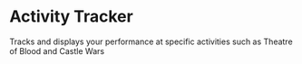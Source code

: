 # Activity Tracker
Tracks and displays your performance at specific activities such as Theatre of Blood and Castle Wars